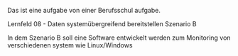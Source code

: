 Das ist eine aufgabe von einer Berufsschul aufgabe.

Lernfeld 08 - Daten systemübergreifend bereitstellen
Szenario B

In dem Szenario B soll eine Software entwickelt werden zum Monitoring von verschiedenen system wie Linux/Windows
